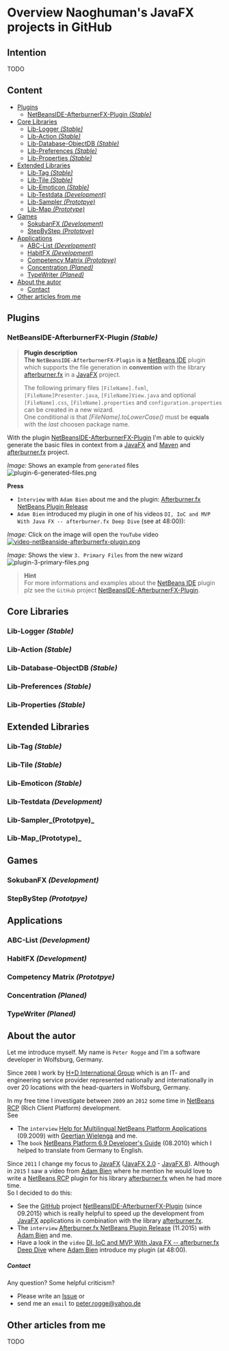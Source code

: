 Overview Naoghuman's JavaFX projects in GitHub
===



Intention
---

TODO



Content
---

* [Plugins](#Pl)
    - [NetBeansIDE-AfterburnerFX-Plugin _(Stable)_](#NeBeAfPl)
* [Core Libraries](#CoLi)
    - [Lib-Logger _(Stable)_](#LiLo)
    - [Lib-Action _(Stable)_](#LiAc)
    - [Lib-Database-ObjectDB _(Stable)_](#LiDaOb)
    - [Lib-Preferences _(Stable)_](#LiPre)
    - [Lib-Properties _(Stable)_](#LiPro)
* [Extended Libraries](#ExLi)
    - [Lib-Tag _(Stable)_](#LiTa)
    - [Lib-Tile _(Stable)_](#LiTi)
    - [Lib-Emoticon _(Stable)_](#LiEm)
    - [Lib-Testdata _(Development)_](#LiTe)
    - [Lib-Sampler _(Prototpye)_](#LiSa)
    - [Lib-Map _(Prototype)_](#LiMa)
* [Games](#Gam)
    - [SokubanFX _(Development)_](#SoFx)
    - [StepByStep _(Prototpye)_](#StBySt)
* [Applications](#App)
    - [ABC-List _(Development)_](#AbLi)
    - [HabitFX _(Development)_](#HaFx)
    - [Competency Matrix _(Prototpye)_](#CoMa)
    - [Concentration _(Planed)_](#Con)
    - [TypeWriter _(Planed)_](#TyWr)
* [About the autor](#Autor)
    - [Contact](#Contact)
* [Other articles from me](#OtherArticles)



Plugins<a name="Pl" />
---

### NetBeansIDE-AfterburnerFX-Plugin _(Stable)_<a name="NeBeAfPl" />

> __Plugin description__  
> The `NetBeansIDE-AfterburnerFX-Plugin` is a [NetBeans IDE] plugin which supports
> the file generation in **convention** with the library [afterburner.fx] in a [JavaFX] 
> project.
> 
> The following primary files `[FileName].fxml`, `[FileName]Presenter.java`, `[FileName]View.java` 
> and optional `[FileName].css`, `[FileName].properties` and `configuration.properties` 
> can be created in a new wizard.  
> One conditional is that *[FileName].toLowerCase()* must be **equals** with the *last* choosen package name.


With the plugin [NetBeansIDE-AfterburnerFX-Plugin] I'm able to quickly generate 
the basic files in context from a [JavaFX] and [Maven] and [afterburner.fx] project.

_Image:_ Shows an example from `generated` files  
![plugin-6-generated-files.png][plugin-6-generated-files]


**Press**  
* `Interview` with `Adam Bien` about me and the plugin: [Afterburner.fx NetBeans Plugin Release]
* `Adam Bien` introduced my plugin in one of his videos 
  `DI, IoC and MVP With Java FX -- afterburner.fx Deep Dive` &#40;see at 48:00)&#41;:

_Image:_ Click on the image will open the `YouTube` video  
[![video-netBeanside-afterburnerfx-plugin.png][video-netBeanside-afterburnerfx-plugin]](https://www.youtube.com/watch?v=WsV7kSSSOGs "NetBeansIDE-AfterburnerFX-Plugin")

_Image:_ Shows the view `3. Primary Files` from the new wizard  
![plugin-3-primary-files.png][plugin-3-primary-files]

> __Hint__  
> For more informations and examples about the [NetBeans IDE] plugin plz see the 
> `GitHub` project [NetBeansIDE-AfterburnerFX-Plugin].



Core Libraries<a name="CoLi" />
---

### Lib-Logger _(Stable)_<a name="LiLo" />

### Lib-Action _(Stable)_<a name="LiAc" />

### Lib-Database-ObjectDB _(Stable)_<a name="LiDaOb" />

### Lib-Preferences _(Stable)_<a name="LiPre" />

### Lib-Properties _(Stable)_<a name="LiPro" />



Extended Libraries<a name="ExLi" />
---

### Lib-Tag _(Stable)_<a name="LiTa" />

### Lib-Tile _(Stable)_<a name="LiTi" />

### Lib-Emoticon _(Stable)_<a name="LiEm" />

### Lib-Testdata _(Development)_<a name="LiTe" />

### Lib-Sampler_(Prototpye)_<a name="LiSa" />

### Lib-Map_(Prototype)_<a name="LiMa" />



Games<a name="Gam" />
---

### SokubanFX _(Development)_<a name="SoFx" />

### StepByStep _(Prototpye)_<a name="StBySt" />



Applications<a name="App" />
---

### ABC-List _(Development)_<a name="AbLi" />

### HabitFX _(Development)_<a name="HaFx" />

### Competency Matrix _(Prototpye)_<a name="CoMa" />

### Concentration _(Planed)_<a name="Con" />

### TypeWriter _(Planed)_<a name="TyWr" />



About the autor<a name="Autor" />
---

Let me introduce myself. My name is `Peter Rogge` and I'm a software developer 
in Wolfsburg, Germany.

Since `2008` I work by [H+D International Group] which is an IT- and engineering 
service provider represented nationally and internationally in over 20 locations 
with the head-quarters in Wolfsburg, Germany.


In my free time I investigate between `2009` an `2012` some time in [NetBeans RCP] 
&#40;Rich Client Platform&#41; development.  
See  
* The `interview` [Help for Multilingual NetBeans Platform Applications] 
  &#40;09.2009&#41; with [Geertjan Wielenga] and me.
* The `book` [NetBeans Platform 6.9 Developer's Guide] &#40;08.2010&#41; which I 
  helped to translate from Germany to English.

Since `2011` I change my focus to [JavaFX] &#40;[JavaFX 2.0] - [JavaFX 8]&#41;. 
Although in `2015` I saw a video from [Adam Bien] where he mention he would love 
to write a [NetBeans RCP] plugin for his library [afterburner.fx] when he had 
more time.  
So I decided to do this:
* See the [GitHub] project [NetBeansIDE-AfterburnerFX-Plugin] &#40;since 09.2015&#41; 
  which is really helpful to speed up the development from [JavaFX] applications 
  in combination with the library [afterburner.fx].
* The `interview` [Afterburner.fx NetBeans Plugin Release] &#40;11.2015&#41; 
  with [Adam Bien] and me.
* Have a look in the `video` [DI, IoC and MVP With Java FX -- afterburner.fx Deep Dive] 
  where [Adam Bien] introduce my plugin &#40;at 48:00&#41;.


##### Contact<a name="Contact" />

Any question? Some helpful criticism?
* Please write an [Issue] or
* send me an `email` to <peter.rogge@yahoo.de>



Other articles from me<a name="OtherArticles" />
---

TODO



[//]: # (Images)
[video-netBeanside-afterburnerfx-plugin]:https://cloud.githubusercontent.com/assets/8161815/15169398/3b51c3de-173b-11e6-8a8f-39cc6b826260.png
[plugin-3-primary-files]:https://cloud.githubusercontent.com/assets/8161815/23524833/a4122dca-ff8c-11e6-8200-77395646fbb0.png
[plugin-6-generated-files]:https://cloud.githubusercontent.com/assets/8161815/23524879/c901106a-ff8c-11e6-97b1-31ba03b7b679.png



[//]: # (Links)
[Adam Bien]:http://www.adam-bien.com/roller/abien/
[Afterburner.fx NetBeans Plugin Release]:http://www.adam-bien.com/roller/abien/entry/afterburner_fx_netbeans_plugin_release
[afterburner.fx]:https://github.com/AdamBien/afterburner.fx
[DI, IoC and MVP With Java FX -- afterburner.fx Deep Dive]:https://www.youtube.com/watch?v=WsV7kSSSOGs
[Geertjan Wielenga]:https://blogs.oracle.com/geertjan/entry/welcome_to_me
[General Public License 3.0]:http://www.gnu.org/licenses/gpl-3.0.en.html
[GitHub]:https://github.com/
[H+D International Group]:https://www.hud.de/en/
[Help for Multilingual NetBeans Platform Applications]:https://dzone.com/articles/multilingual-netbeans-platform-applications
[Issue]:https://github.com/Naoghuman/articles/issues
[Java]:https://en.wikipedia.org/wiki/Java_%28programming_language%29
[JavaFX]:http://docs.oracle.com/javase/8/javase-clienttechnologies.htm
[JavaFX 2.0]:https://en.wikipedia.org/wiki/JavaFX#JavaFX_2.0
[JavaFX 8]:https://en.wikipedia.org/wiki/JavaFX#JavaFX_8
[Maven]:http://maven.apache.org/
[NetBeans Platform 6.9 Developer's Guide]:https://www.packtpub.com/application-development/netbeans-platform-69-developers-guide
[NetBeans IDE]:https://netbeans.org/
[NetBeans RCP]:https://netbeans.org/kb/trails/platform.html
[NetBeansIDE-AfterburnerFX-Plugin]:https://github.com/Naoghuman/NetBeansIDE-AfterburnerFX-Plugin
